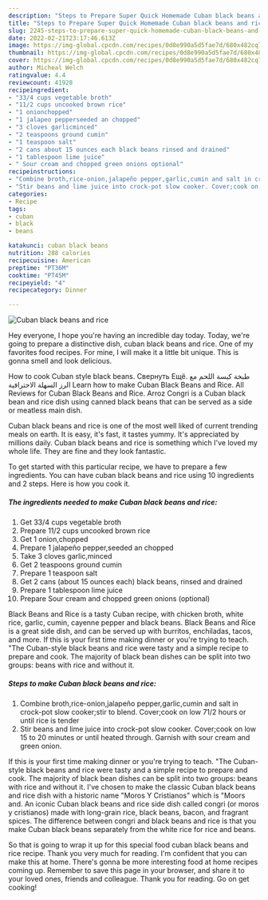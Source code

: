 ```yaml
---
description: "Steps to Prepare Super Quick Homemade Cuban black beans and rice"
title: "Steps to Prepare Super Quick Homemade Cuban black beans and rice"
slug: 2245-steps-to-prepare-super-quick-homemade-cuban-black-beans-and-rice
date: 2022-02-21T23:17:46.613Z
image: https://img-global.cpcdn.com/recipes/0d8e990a5d5fae7d/680x482cq70/cuban-black-beans-and-rice-recipe-main-photo.jpg
thumbnail: https://img-global.cpcdn.com/recipes/0d8e990a5d5fae7d/680x482cq70/cuban-black-beans-and-rice-recipe-main-photo.jpg
cover: https://img-global.cpcdn.com/recipes/0d8e990a5d5fae7d/680x482cq70/cuban-black-beans-and-rice-recipe-main-photo.jpg
author: Micheal Welch
ratingvalue: 4.4
reviewcount: 41928
recipeingredient:
- "33/4 cups vegetable broth"
- "11/2 cups uncooked brown rice"
- "1 onionchopped"
- "1 jalapeo pepperseeded an chopped"
- "3 cloves garlicminced"
- "2 teaspoons ground cumin"
- "1 teaspoon salt"
- "2 cans about 15 ounces each black beans rinsed and drained"
- "1 tablespoon lime juice"
- " Sour cream and chopped green onions optional"
recipeinstructions:
- "Combine broth,rice-onion,jalapeño pepper,garlic,cumin and salt in crock-pot slow cooker;stir to blend. Cover;cook on low 71/2 hours or until rice is tender"
- "Stir beans and lime juice into crock-pot slow cooker. Cover;cook on low 15 to 20 minutes or until heated through. Garnish with sour cream and green onion."
categories:
- Recipe
tags:
- cuban
- black
- beans

katakunci: cuban black beans 
nutrition: 288 calories
recipecuisine: American
preptime: "PT36M"
cooktime: "PT45M"
recipeyield: "4"
recipecategory: Dinner

---
```



![Cuban black beans and rice](https://img-global.cpcdn.com/recipes/0d8e990a5d5fae7d/680x482cq70/cuban-black-beans-and-rice-recipe-main-photo.jpg)

Hey everyone, I hope you're having an incredible day today. Today, we're going to prepare a distinctive dish, cuban black beans and rice. One of my favorites food recipes. For mine, I will make it a little bit unique. This is gonna smell and look delicious.

How to cook Cuban style black beans. Свернуть Ещё. طبخة كبسة اللحم مع الرز السهلة الاحترافية Learn how to make Cuban Black Beans and Rice. All Reviews for Cuban Black Beans and Rice. Arroz Congri is a Cuban black bean and rice dish using canned black beans that can be served as a side or meatless main dish.

Cuban black beans and rice is one of the most well liked of current trending meals on earth. It is easy, it's fast, it tastes yummy. It's appreciated by millions daily. Cuban black beans and rice is something which I've loved my whole life. They are fine and they look fantastic.


To get started with this particular recipe, we have to prepare a few ingredients. You can have cuban black beans and rice using 10 ingredients and 2 steps. Here is how you cook it.

<!--inarticleads1-->

##### The ingredients needed to make Cuban black beans and rice:

1. Get 33/4 cups vegetable broth
1. Prepare 11/2 cups uncooked brown rice
1. Get 1 onion,chopped
1. Prepare 1 jalapeño pepper,seeded an chopped
1. Take 3 cloves garlic,minced
1. Get 2 teaspoons ground cumin
1. Prepare 1 teaspoon salt
1. Get 2 cans (about 15 ounces each) black beans, rinsed and drained
1. Prepare 1 tablespoon lime juice
1. Prepare  Sour cream and chopped green onions (optional)


Black Beans and Rice is a tasty Cuban recipe, with chicken broth, white rice, garlic, cumin, cayenne pepper and black beans. Black Beans and Rice is a great side dish, and can be served up with burritos, enchiladas, tacos, and more. If this is your first time making dinner or you&#39;re trying to teach. &#34;The Cuban-style black beans and rice were tasty and a simple recipe to prepare and cook. The majority of black bean dishes can be split into two groups: beans with rice and without it. 

<!--inarticleads2-->

##### Steps to make Cuban black beans and rice:

1. Combine broth,rice-onion,jalapeño pepper,garlic,cumin and salt in crock-pot slow cooker;stir to blend. Cover;cook on low 71/2 hours or until rice is tender
1. Stir beans and lime juice into crock-pot slow cooker. Cover;cook on low 15 to 20 minutes or until heated through. Garnish with sour cream and green onion.


If this is your first time making dinner or you&#39;re trying to teach. &#34;The Cuban-style black beans and rice were tasty and a simple recipe to prepare and cook. The majority of black bean dishes can be split into two groups: beans with rice and without it. I&#39;ve chosen to make the classic Cuban black beans and rice dish with a historic name &#34;Moros Y Cristianos&#34; which is &#34;Moors and. An iconic Cuban black beans and rice side dish called congri (or moros y cristianos) made with long-grain rice, black beans, bacon, and fragrant spices. The difference between congri and black beans and rice is that you make Cuban black beans separately from the white rice for rice and beans. 

So that is going to wrap it up for this special food cuban black beans and rice recipe. Thank you very much for reading. I'm confident that you can make this at home. There's gonna be more interesting food at home recipes coming up. Remember to save this page in your browser, and share it to your loved ones, friends and colleague. Thank you for reading. Go on get cooking!
